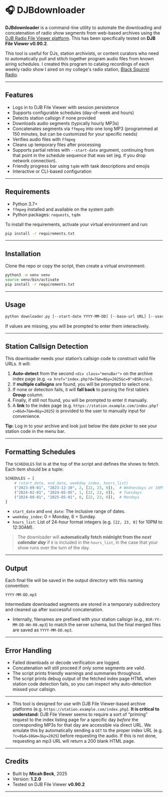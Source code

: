 # 🎧 DJBdownloader

**DJBdownloader** is a command-line utility to automate the downloading and concatenation of radio show segments from web-based archives using the [DJB Radio File Viewer platform](https://www.djbroadcast.com/). This has been specifically tested on **DJB File Viewer v0.90.2**.

This tool is useful for DJs, station archivists, or content curators who need to automatically pull and stitch together program audio files from known airing schedules. I created this program to catalog recordings of each weekly radio show I aired on my college's radio station, [Black Squirrel Radio](https://blacksquirrelradio.com). 

---

## Features

- Logs in to DJB File Viewer with session persistence
- Supports configurable schedules (day-of-week and hours)
- Detects station callsign if none provided
- Downloads audio segments (typically hourly MP3s)
- Concatenates segments via `ffmpeg` into one long MP3 (programmed at 150 minutes, but can be customized for your specific needs)
- Verifies audio files with `ffmpeg`
- Cleans up temporary files after processing
- Supports partial retries with `--start-date` argument, continuing from that point in the schedule sequence that was set (eg. if you drop network connection).
- Friendly progress bar using `tqdm` with task descriptions and emojis
- Interactive or CLI-based configuration

---

## Requirements

- Python 3.7+
- `ffmpeg` installed and available on the system path
- Python packages: `requests`, `tqdm`

To install the requirements, activate your virtual environment and run:

```bash
pip install -r requirements.txt
```

---

## Installation

Clone the repo or copy the script, then create a virtual environment:

```bash
python3 -m venv venv
source venv/bin/activate
pip install -r requirements.txt
```

---

## Usage

```bash
python downloader.py [--start-date YYYY-MM-DD] [--base-url URL] [--username USER] [--password PASS] [--output-dir PATH]
```

If values are missing, you will be prompted to enter them interactively.

---

## Station Callsign Detection

This downloader needs your station’s callsign code to construct valid file URLs. It will:

1. **Auto-detect** from the second `<div class="menuBar">` on the archive index page (e.g. `<a href="index.php?d=7&m=8&y=2025&c=0">BSR</a>`).  
2. If **multiple callsigns** are found, you will be prompted to select one.  
3. If none or detection fails, it will **fall back** to parsing the first table’s **Group** column.  
4. Finally, if still not found, you will be prompted to enter it manually.  
5. A **link** to the index page (e.g. `https://station.example.com/index.php?c=0&d=7&m=8&y=2025`) is provided to the user to manually input for convenience.

**Tip:** Log in to your archive and look just below the date picker to see your station code in the menu bar.

---

## Formatting Schedules

The `SCHEDULES` list is at the top of the script and defines the shows to fetch. Each item should be a tuple:

```python
SCHEDULES = [
    # (start_date, end_date, weekday_index, hours_list)
    ("2023-09-01", "2023-12-10", 2, [22, 23, 0]),  # Wednesdays at 10PM–12:30AM
    ("2024-02-01", "2024-05-05", 1, [22, 23, 0]),  # Tuesdays
    ("2024-09-01", "2025-05-01", 0, [22, 23, 0]),  # Mondays
]
```

- `start_date` and `end_date`: The inclusive range of dates.
- `weekday_index`: 0 = Monday, 6 = Sunday.
- `hours_list`: List of 24-hour format integers (e.g. `[22, 23, 0]` for 10PM to 12:30AM).

> The downloader will **automatically fetch midnight from the _next calendar day_** if `0` is included in the `hours_list`, in the case that your show runs over the turn of the day.

---

## Output

Each final file will be saved in the output directory with this naming convention:

```
YYYY-MM-DD.mp3
```

Intermediate downloaded segments are stored in a temporary subdirectory and cleaned up after successful concatenation.

- Internally, filenames are prefixed with your station callsign (e.g., `BSR-YY-MM-DD-HH-00.mp3`) to match the server schema, but the final merged files are saved as `YYYY-MM-DD.mp3`.

---


## Error Handling

- Failed downloads or decode verification are logged.
- Concatenation will still proceed if only some segments are valid.
- The script prints friendly warnings and summaries throughout.
- The script prints debug output of the fetched index page HTML when station code detection fails, so you can inspect why auto-detection missed your callsign.

---

- This tool is designed for use with DJB File Viewer-based archive platforms (e.g. `https://station.example.com/index.php`). **It is critical to understand:** DJB File Viewer seems to require a sort of “priming” request to the index listing page for a specific day _before_ the corresponding MP3s for that day are accessible via direct URL. We emulate this by automatically sending a `GET` to the proper index URL (e.g. `?c=0&d=10&m=3&y=2025`) before requesting the audio. If this is not done, requesting an mp3 URL will return a 200 blank HTML page.

---

## Credits

- Built by **Micah Beck**, 2025
- Version: **1.2.0**
- Tested on DJB File Viewer **v0.90.2**

---
